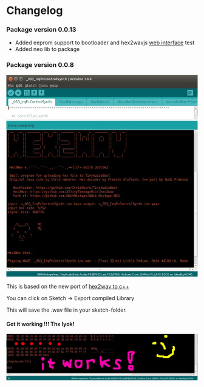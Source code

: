 # Changelog

### Package version 0.0.13

* Added eeprom support to bootloader and hex2wavjs [web interface](https://attinyteenageriot.github.io/hex2wavjs/eeprom.html) test 
* Added neo lib to package

### Package version 0.0.8

![](images/photos/hex2wav_IDE_integrated_ascii.jpg)

This is based on the new port of [hex2wav to c++](4_4-Hex2Wav)

You can click on Sketch -> Export compiled Library

This will save the .wav file in your sketch-folder.

#### Got it working !!! Thx Iyok!

![](images/instructions/hex2wav_IDE_integration_working_sn.jpg)
